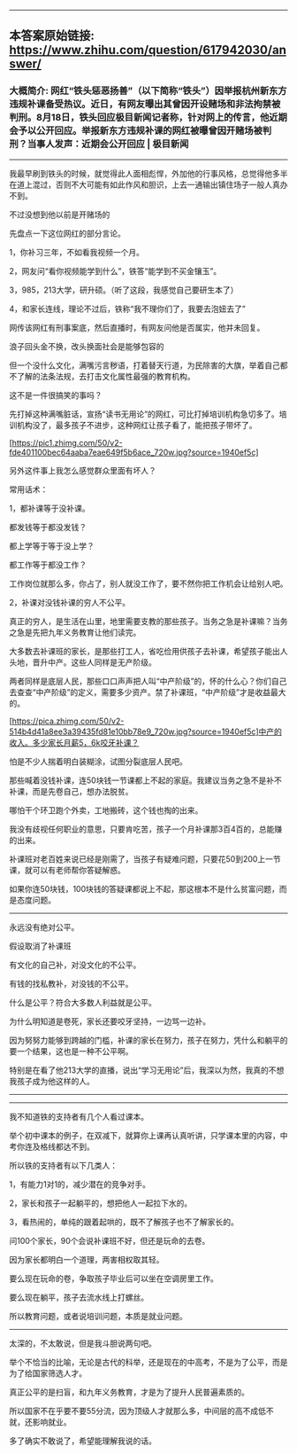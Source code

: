 ----------------------------------------
## 本答案原始链接: https://www.zhihu.com/question/617942030/answer/
### 大概简介: 网红“铁头惩恶扬善”（以下简称“铁头”）因举报杭州新东方违规补课备受热议。近日，有网友曝出其曾因开设赌场和非法拘禁被判刑。8月18日，铁头回应极目新闻记者称，针对网上的传言，他近期会予以公开回应。举报新东方违规补课的网红被曝曾因开赌场被判刑？当事人发声：近期会公开回应 | 极目新闻
----------------------------------------
我最早刷到铁头的时候，就觉得此人面相彪悍，外加他的行事风格，总觉得他多半在道上混过，否则不大可能有如此作风和胆识，上去一通输出镇住场子一般人真办不到。




不过没想到他以前是开赌场的

先盘点一下这位网红的部分言论。

1，你补习三年，不如看我视频一个月。

2，网友问“看你视频能学到什么”，铁答“能学到不买金镶玉”。

3，985，213大学，研升硕。（听了这段，我感觉自己要研生本了）

4，和家长连线，理论不过后，铁称“我不理你们了，我要去泡妞去了”

网传该网红有刑事案底，然后直播时，有网友问他是否属实，他并未回复。

浪子回头金不换，改头换面社会是能够包容的

但一个没什么文化，满嘴污言秽语，打着替天行道，为民除害的大旗，举着自己都不了解的法条法规，去打击文化属性最强的教育机构。

这不是一件很搞笑的事吗？


先打掉这种满嘴脏话，宣扬“读书无用论”的网红，可比打掉培训机构急切多了。培训机构没了，最多孩子不进步，这种网红让孩子看了，能把孩子带坏了。

[https://pic1.zhimg.com/50/v2-fde401100bec64aaba7eae649f5b6ace_720w.jpg?source=1940ef5c]





另外这件事上我怎么感觉群众里面有坏人？

常用话术：


1，都补课等于没补课。

都发钱等于都没发钱？

都上学等于等于没上学？

都工作等于都没工作？

工作岗位就那么多，你占了，别人就没工作了，要不然你把工作机会让给别人吧。


2，补课对没钱补课的穷人不公平。

真正的穷人，是生活在山里，地里需要支教的那些孩子。当务之急是补课嘛？当务之急是先把九年义务教育让他们读完。

大多数去补课班的家长，是那些打工人，省吃俭用供孩子去补课，希望孩子能出人头地，晋升中产。这些人同样是无产阶级。

两者同样是底层人民，那些口口声声把人叫“中产阶级”的，怀的什么心？你们自己去查查“中产阶级”的定义，需要多少资产。禁了补课班，“中产阶级”才是收益最大的。

[https://pica.zhimg.com/50/v2-514b4d41a8ee3a39435fd81e10bb78e9_720w.jpg?source=1940ef5c]中产的收入。多少家长月薪5，6k咬牙补课？

怕是不少人揣着明白装糊涂，试图分裂底层人民吧。

那些喊着没钱补课，连50块钱一节课都上不起的家庭。我建议当务之急不是补不补课，而是先卷自己，想办法脱贫。

哪怕干个环卫跑个外卖，工地搬砖，这个钱也掏的出来。

我没有歧视任何职业的意思，只要肯吃苦，孩子一个月补课那3百4百的，总能赚的出来。

补课班对老百姓来说已经是刚需了，当孩子有疑难问题，只要花50到200上一节课，就可以有老师帮你答疑解惑。

如果你连50块钱，100块钱的答疑课都说上不起，那这根本不是什么贫富问题，而是态度问题。

----------------------------------------

永远没有绝对公平。

假设取消了补课班

有文化的自己补，对没文化的不公平。

有钱的找私教补，对没钱的不公平。

什么是公平？符合大多数人利益就是公平。

为什么明知道是卷死，家长还要咬牙坚持，一边骂一边补。

因为努努力能够到跨越的门槛，补课的家长在努力，孩子在努力，凭什么和躺平的要一个结果，这也是一种不公平啊。

特别是在看了他213大学的直播，说出“学习无用论”后，我深以为然，我真的不想我孩子成为他这样的人。

----------------------------------------




----------------------------------------


我不知道铁的支持者有几个人看过课本。

举个初中课本的例子，在双减下，就算你上课再认真听讲，只学课本里的内容，中考你连及格线都达不到。

所以铁的支持者有以下几类人：

1，有能力1对1的，减少潜在的竞争对手。

2，家长和孩子一起躺平的，想把他人一起拉下水的。

3，看热闹的，单纯的跟着起哄的，既不了解孩子也不了解家长的。

问100个家长，90个会说补课班不好，但还是玩命的去卷。

因为家长都明白一个道理，两害相权取其轻。

要么现在玩命的卷，争取孩子毕业后可以坐在空调房里工作。

要么现在躺平，孩子去流水线上打螺丝。


所以教育问题，或者说培训问题，本质是就业问题。

----------------------------------------


太深的，不太敢说，但是我斗胆说两句吧。

举个不恰当的比喻，无论是古代的科举，还是现在的中高考，不是为了公平，而是为了给国家筛选人才。

真正公平的是扫盲，和九年义务教育，才是为了提升人民普遍素质的。

所以国家不在乎要不要55分流，因为顶级人才就那么多，中间层的高不成低不就，还影响就业。

多了确实不敢说了，希望能理解我说的话。